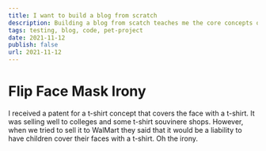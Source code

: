 ```yaml
---
title: I want to build a blog from scratch
description: Building a blog from scatch teaches me the core concepts of managing data, scripting, text, directories, paths, files, and more.
tags: testing, blog, code, pet-project
date: 2021-11-12
publish: false
url: 2021-11-12
---
```


# Flip Face Mask Irony 

I received a patent for a t-shirt concept that covers the face with a t-shirt. It was selling well to colleges and some t-shirt souvinere shops. However, when we tried to sell it to WalMart they said that it would be a liability to have children cover their faces with a t-shirt. Oh the irony.
